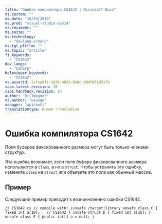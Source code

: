 ```yaml
---
title: "Ошибка компилятора CS1642 | Microsoft Docs"
ms.custom: ""
ms.date: "10/29/2016"
ms.prod: "visual-studio-dev14"
ms.reviewer: ""
ms.suite: ""
ms.technology: 
  - "devlang-csharp"
ms.tgt_pltfrm: ""
ms.topic: "article"
f1_keywords: 
  - "CS1642"
dev_langs: 
  - "CSharp"
helpviewer_keywords: 
  - "CS1642"
ms.assetid: 2efeedf1-1839-485d-8b8c-9045df1951f0
caps.latest.revision: 10
caps.handback.revision: 10
author: "BillWagner"
ms.author: "wiwagn"
manager: "wpickett"
translationtype: Human Translation
---
```

# Ошибка компилятора CS1642
Поля буферов фиксированного размера могут быть только членами структур.  
  
 Эта ошибка возникает, если поле буфера фиксированного размера используется в `class`, а не в `struct`. Чтобы устранить эту ошибку, измените `class` на `struct` или объявите это поле как обычный массив.  
  
## Пример  
 Следующий пример приводит к возникновению ошибки CS1642.  
  
```  
// CS1642.cs // compile with: /unsafe /target:library unsafe class C { fixed int a[10];   // CS1642 } unsafe struct D { fixed int a[10]; } unsafe class E { public int[] a = null; }  
```